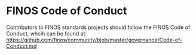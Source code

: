 # FINOS Code of Conduct

Contributors to FINOS standards projects should follow the FINOS Code of Conduct, whcih can be found at: https://github.com/finos/community/blob/master/governance/Code-of-Conduct.md

